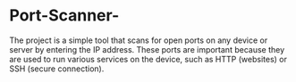 # Port-Scanner-
The project is a simple tool that scans for open ports on any device or server by entering the IP address. These ports are important because they are used to run various services on the device, such as HTTP (websites) or SSH (secure connection).
